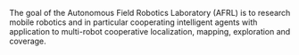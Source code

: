 The goal of the Autonomous Field Robotics Laboratory (AFRL) is to research mobile robotics and in particular cooperating intelligent agents with application to multi-robot cooperative localization, mapping, exploration and coverage.
